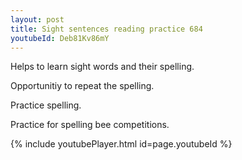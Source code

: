 ```yaml
---
layout: post
title: Sight sentences reading practice 684
youtubeId: Deb81Kv86mY
---
```

 
 
Helps to learn sight words and their spelling.

Opportunitiy to repeat the spelling. 

Practice spelling. 
 
Practice for spelling bee competitions. 
 
{% include youtubePlayer.html id=page.youtubeId %}
 
 
